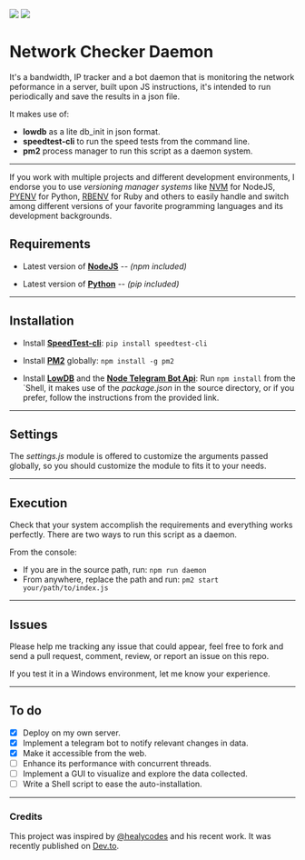 ![](https://img.shields.io/badge/beta-functional-green?style=flat-square)
![](https://img.shields.io/badge/platforms--tested-linux--64%20%7C%20osx--64-success?style=flat-square)
# Network Checker Daemon

It's a bandwidth, IP tracker and a bot daemon that is monitoring the network peformance in a server, built upon JS instructions, it's intended to run periodically and save the results in a json file.

It makes use of:

* **lowdb** as a lite db_init in json format.
* **speedtest-cli** to run the speed tests from the command line.
* **pm2** process manager to run this script as a daemon system.

---
If you work with multiple projects and different development environments, I endorse you to use *versioning manager systems* like [NVM](https://github.com/nvm-sh/nvm) for NodeJS, [PYENV](https://github.com/pyenv/pyenv) for Python, [RBENV](https://github.com/rbenv/rbenv) for Ruby and others to easily handle and switch among different versions of your favorite programming languages and its development backgrounds.

## Requirements

* Latest version of **[NodeJS](https://nodejs.org/en/)** *-- (npm included)*

* Latest version of **[Python](https://www.python.org/)** *-- (pip included)*

---

## Installation

* Install **[SpeedTest-cli](https://github.com/sivel/speedtest-cli)**: `pip install speedtest-cli` 

* Install **[PM2](http://pm2.keymetrics.io/)** globally: `npm install -g pm2` 

* Install **[LowDB](https://github.com/typicode/lowdb)** and the **[Node Telegram Bot Api](https://github.com/yagop/node-telegram-bot-api)**: Run `npm install` from the `Shell, it makes use of the *package.json* in the source directory, or if you prefer, follow the instructions from the provided link.

---

## Settings

The *settings.js* module is offered to customize the arguments passed globally, so you should customize the module to fits it to your needs.

---

## Execution

Check that your system accomplish the requirements and everything works perfectly.
There are two ways to run this script as a daemon.

From the console:

* If you are in the source path, run: `npm run daemon` 
* From anywhere, replace the path and run: `pm2 start your/path/to/index.js` 

---

## Issues

Please help me tracking any issue that could appear, feel free to fork and send a pull request, comment, review, or report an issue on this repo.

If you test it in a Windows environment, let me know your experience.

---

## To do

* [X] Deploy on my own server.
* [X] Implement a telegram bot to notify relevant changes in data.
* [X] Make it accessible from the web.
* [ ] Enhance its performance with concurrent threads.
* [ ] Implement a GUI to visualize and explore the data collected.
* [ ] Write a Shell script to ease the auto-installation.

---

### Credits

This project was inspired by [@healycodes](https://github.com/healeycodes) and his recent work. It was recently published on [Dev.to](https://dev.to/healeycodes/i-built-a-bot-to-try-and-get-money-back-from-my-internet-provider-33ip).

